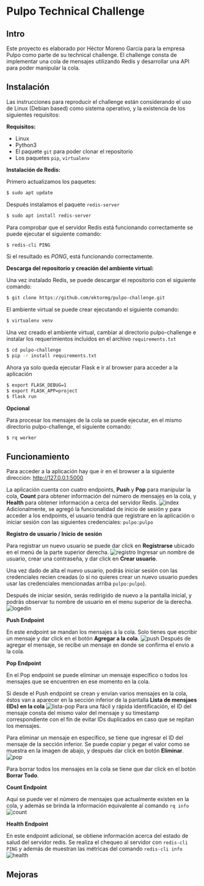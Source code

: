 # Pulpo Technical Challenge

## Intro

Este proyecto es elaborado por Héctor Moreno García para la empresa Pulpo como parte de su technical challenge. El challenge consta de implementar una cola de mensajes utilizando Redis y desarrollar una API para poder manipular la cola.

## Instalación

Las instrucciones para reproducir el challenge están considerando el uso de Linux (Debian based) como sistema operativo, y la existencia de los siguientes requisitos:

**Requisitos:**
* Linux
* Python3
* El paquete ```git``` para poder clonar el repositorio
* Los paquetes ```pip```, ```virtualenv```

**Instalación de Redis:**

Primero actualizamos los paquetes:
```bash
$ sudo apt update
```
Después instalamos el paquete ```redis-server```
```bash
$ sudo apt install redis-server
```
Para comprobar que el servidor Redis está funcionando correctamente se puede ejecutar el siguiente comando:
```bash
$ redis-cli PING
```
Si el resultado es *PONG*, está funcionando correctamente.

**Descarga del repositorio y creación del ambiente virtual:**

Una vez instalado Redis, se puede descargar el repositorio con el siguiente comando:
```bash
$ git clone https://github.com/ektormg/pulpo-challenge.git
```
El ambiente virtual se puede crear ejecutando el siguiente comando:
```bash
$ virtualenv venv
```
Una vez creado el ambiente virtual, cambiar al directorio pulpo-challenge e instalar los requerimientos incluidos en el archivo ```requirements.txt```
```bash
$ cd pulpo-challenge
$ pip -r install requirements.txt
```
Ahora ya solo queda ejecutar Flask e ir al browser para acceder a la aplicación
```bash
$ export FLASK_DEBUG=1
$ export FLASK_APP=project
$ flask run
```
**Opcional**

Para procesar los mensajes de la cola se puede ejecutar, en el mismo directorio pulpo-challenge, el siguiente comando:
```bash
$ rq worker
```

## Funcionamiento

Para acceder a la aplicación hay que ir en el browser a la siguiente dirección: http://127.0.0.1:5000

La aplicación cuenta con cuatro endpoints,  **Push** y **Pop** para manipular la cola, **Count** para obtener información del número de mensajes en la cola, y **Health** para obtener información a cerca del servidor Redis.
![index](https://user-images.githubusercontent.com/64225038/202304068-65e5c9c5-18bd-4bfe-a3f2-c5607d099d6a.png)
Adicionalmente, se agregó la funcionalidad de inicio de sesión y para acceder a los endpoints, el usuario tendrá que registrare en la aplicación o iniciar sesión con las siguientes credenciales: ```pulpo:pulpo```


**Registro de usuario / Inicio de sesión**

Para registrar un nuevo usuario se puede dar click en **Registrarse** ubicado en el menú de la parte superior derecha.
![registro](https://user-images.githubusercontent.com/64225038/202305822-3cf20cd3-5fb3-443b-a1b1-58fa302825b2.png)
Ingresar un nombre de usuario, crear una contraseña, y dar click en **Crear usuario**.

Una vez dado de alta el nuevo usuario, podrás iniciar sesión con las credenciales recien creadas (o si no quieres crear un nuevo usuario puedes usar las credenciales mencionadas arriba ```pulpo:pulpo```).

Después de iniciar sesión, serás redirigido de nuevo a la pantalla inicial, y podrás observar tu nombre de usuario en el menu superior de la derecha.
![logedin](https://user-images.githubusercontent.com/64225038/202308983-a5e4b808-df10-4575-899f-df04f40c7f1e.png)


**Push Endpoint**

En este endpoint se mandan los mensajes a la cola. Solo tienes que escribir un mensaje y dar click en el botón **Agregar a la cola**.
![push](https://user-images.githubusercontent.com/64225038/202311544-c4fac59b-3390-4a9b-9cc5-f17f7478b193.png)
Después de agregar el mensaje, se recibe un mensaje en donde se confirma el envío a la cola.


**Pop Endpoint**

En el Pop endpoint se puede eliminar un mensaje específico o todos los mensajes que se encuentren en ese momento en la cola.

Si desde el Push endpoint se crean y envían varios mensajes en la cola, éstos van a aparecer en la sección inferior de la pantalla **Lista de mensjaes (IDs) en la cola**
![lista-pop](https://user-images.githubusercontent.com/64225038/202314576-588ed813-1924-4531-a1b7-2f08e2bc6ed3.png)
Para una fácil y rápida identificación, el ID del mensaje consta del mismo valor del mensaje y su timestamp correspondiente con el fin de evitar IDs duplicados en caso que se repitan los mensajes.

Para eliminar un mensaje en específico, se tiene que ingresar el ID del mensaje de la sección inferior. Se puede copiar y pegar el valor como se muestra en la imagen de abajo, y después dar click en botón **Eliminar**.
![pop](https://user-images.githubusercontent.com/64225038/202315443-978c0c74-97aa-4a57-ab97-b04b050e5714.png)

Para borrar todos los mensajes en la cola se tiene que dar click en el botón **Borrar Todo**.


**Count Endpoint**

Aquí se puede ver el número de mensajes que actualmente existen en la cola, y además se brinda la información equivalente al comando ```rq info```
![count](https://user-images.githubusercontent.com/64225038/202318568-f961b090-ee82-44b3-88dd-193294c65669.png)


**Health Endpoint**

En este endpoint adicional, se obtiene información acerca del estado de salud del servidor redis. Se realiza el chequeo al servidor con ```redis-cli PING``` y además de muestran las métricas del comando ```redis-cli info```
![health](https://user-images.githubusercontent.com/64225038/202319305-ae96b4c5-66eb-4df4-9966-114f826588e3.png)




## Mejoras



